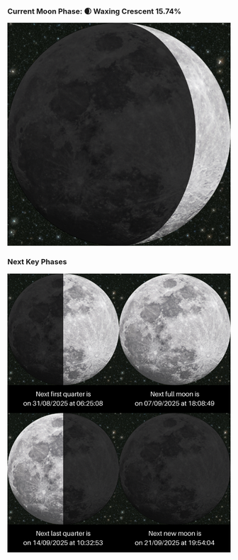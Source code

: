 ### Current Moon Phase: 🌒 Waxing Crescent 15.74%
![Moon Phase](moonphase.png)
### Next Key Phases
![Gallery](gallery.png)